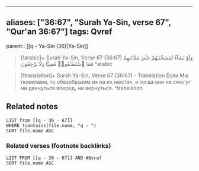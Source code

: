 
---
aliases: ["36:67", "Surah Ya-Sin, verse 67", "Qur'an 36:67"]
tags: Qvref
---

parent:: [[q - Ya-Sin (36)|Ya-Sin]]

> [!arabic]+ Surah Ya-Sin, Verse 67 (36:67)
> <span class="quran-arabic">وَلَوْ نَشَآءُ لَمَسَخْنَـٰهُمْ عَلَىٰ مَكَانَتِهِمْ فَمَا ٱسْتَطَـٰعُوا۟ مُضِيًّا وَلَا يَرْجِعُونَ</span>
^arabic

> [!translation]+ Surah Ya-Sin, Verse 67 (36:67) - Translation
> Если Мы пожелаем, то обезобразим их на их местах, и тогда они не смогут ни двинуться вперед, ни вернуться.
^translation



## Related notes
```dataview
LIST from [[q - 36 - 67]]
WHERE !contains(file.name, "q - ")
SORT file.name ASC
```

### Related verses (footnote backlinks)
```dataview
LIST FROM [[q - 36 - 67]] AND #Qvref
SORT file.name ASC
```

